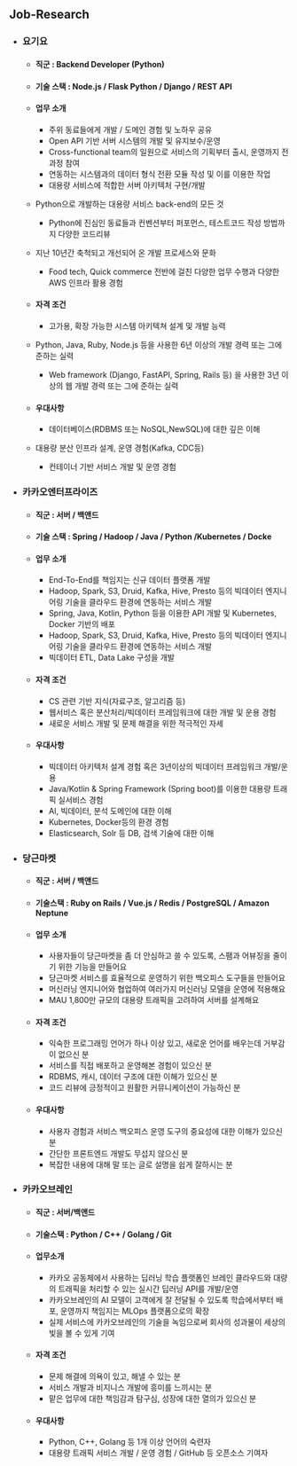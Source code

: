## Job-Research

- ### 요기요

  - #### 직군 : Backend Developer (Python)

  

  - #### 기술 스택 : Node.js / Flask Python / Django / REST API

  

  - #### 업무 소개

    - 주위 동료들에게 개발 / 도메인 경험 및 노하우 공유
    - Open API 기반 서버 시스템의 개발 및 유지보수/운영
    - Cross-functional team의 일원으로 서비스의 기획부터 출시, 운영까지 전 과정 참여
    - 연동하는 시스템과의 데이터 형식 전환 모듈 작성 및 이를 이용한 작업
    - 대용량 서비스에 적합한 서버 아키텍처 구현/개발
  - Python으로 개발하는 대용량 서비스 back-end의 모든 것
    - Python에 진심인 동료들과 컨벤션부터 퍼포먼스, 테스트코드 작성 방법까지 다양한 코드리뷰
  - 지난 10년간 축척되고 개선되어 온 개발 프로세스와 문화
    - Food tech, Quick commerce 전반에 걸친 다양한 업무 수행과 다양한 AWS 인프라 활용 경험

    
  
  - #### 자격 조건

    - 고가용, 확장 가능한 시스템 아키텍쳐 설계 및 개발 능력
  - Python, Java, Ruby, Node.js 등을 사용한 6년 이상의 개발 경력 또는 그에 준하는 실력
    - Web framework (Django, FastAPI, Spring, Rails 등) 을 사용한 3년 이상의 웹 개발 경력 또는 그에 준하는 실력

    
  
  - #### 우대사항

    - 데이터베이스(RDBMS 또는 NoSQL,NewSQL)에 대한 깊은 이해
  - 대용량 분산 인프라 설계, 운영 경험(Kafka, CDC등)
    - 컨테이너 기반 서비스 개발 및 운영 경험

    
  
- ### 카카오엔터프라이즈

  - #### 직군 : 서버 / 백앤드

     

  - #### 기술 스택 : Spring / Hadoop / Java / Python /Kubernetes / Docke

  

  - #### 업무 소개

    - End-To-End를 책임지는 신규 데이터 플랫폼 개발
    - Hadoop, Spark, S3, Druid, Kafka, Hive, Presto 등의 빅데이터 엔지니어링 기술을 클라우드 환경에 연동하는 서비스 개발
    - Spring, Java, Kotlin, Python 등을 이용한 API 개발 및 Kubernetes, Docker 기반의 배포
    - Hadoop, Spark, S3, Druid, Kafka, Hive, Presto 등의 빅데이터 엔지니어링 기술을 클라우드 환경에 연동하는 서비스 개발
    - 빅데이터 ETL, Data Lake 구성을 개발

    

  - #### 자격 조건

    - CS 관련 기반 지식(자료구조, 알고리즘 등)
    - 웹서비스 혹은 분산처리/빅데이터 프레임워크에 대한 개발 및 운용 경험
    - 새로운 서비스 개발 및 문제 해결을 위한 적극적인 자세

    

  - #### 우대사항

    - 빅데이터 아키텍처 설계 경험 혹은 3년이상의 빅데이터 프레임워크 개발/운용
    - Java/Kotlin & Spring Framework (Spring boot)를 이용한 대용량 트래픽 실서비스 경험
    - AI, 빅데이터, 분석 도메인에 대한 이해
    - Kubernetes, Docker등의 환경 경험
    - Elasticsearch, Solr 등 DB, 검색 기술에 대한 이해

    

- ### 당근마켓

  - #### 직군 :  서버 / 백앤드

    

  - #### 기술스택 :  Ruby on Rails / Vue.js / Redis / PostgreSQL / Amazon Neptune

    

  - #### 업무 소개 

    - 사용자들이 당근마켓을 좀 더 안심하고 쓸 수 있도록, 스팸과 어뷰징을 줄이기 위한 기능을 만들어요
    - 당근마켓 서비스를 효율적으로 운영하기 위한 백오피스 도구들을 만들어요
    - 머신러닝 엔지니어와 협업하여 여러가지 머신러닝 모델을 운영에 적용해요
    - MAU 1,800만 규모의 대용량 트래픽을 고려하여 서버를 설계해요

      

  - #### 자격 조건

    - 익숙한 프로그래밍 언어가 하나 이상 있고, 새로운 언어를 배우는데 거부감이 없으신 분
    - 서비스를 직접 배포하고 운영해본 경험이 있으신 분
    - RDBMS, 캐시, 데이터 구조에 대한 이해가 있으신 분
    - 코드 리뷰에 긍정적이고 원활한 커뮤니케이션이 가능하신 분

     

  - #### 우대사항

    - 사용자 경험과 서비스 백오피스 운영 도구의 중요성에 대한 이해가 있으신 분
    - 간단한 프론트엔드 개발도 무섭지 않으신 분
    - 복잡한 내용에 대해 말 또는 글로 설명을 쉽게 잘하시는 분

    

- ### 카카오브레인

  - #### 직군 : 서버/백앤드

    

  - #### 기술스택 : Python / C++ / Golang / Git

    

  - #### 업무소개

    - 카카오 공동체에서 사용하는 딥러닝 학습 플랫폼인 브레인 클라우드와 대량의 트래픽을 처리할 수 있는 실시간 딥러닝 API를 개발/운영
    - 카카오브레인의 AI 모델이 고객에게 잘 전달될 수 있도록 학습에서부터 배포, 운영까지 책임지는 MLOps 플랫폼으로의 확장
    - 실제 서비스에 카카오브레인의 기술을 녹임으로써 회사의 성과물이 세상의 빛을 볼 수 있게 기여

    

  - #### 자격 조건

    - 문제 해결에 의욕이 있고, 해낼 수 있는 분
    - 서비스 개발과 비지니스 개발에 흥미를 느끼시는 분
    - 맡은 업무에 대한 책임감과 탐구심, 성장에 대한 열의가 있으신 분

    

  - #### 우대사항

    - Python, C++, Golang 등 1개 이상 언어의 숙련자
    - 대용량 트래픽 서비스 개발 / 운영 경험 / GitHub 등 오픈소스 기여자

    